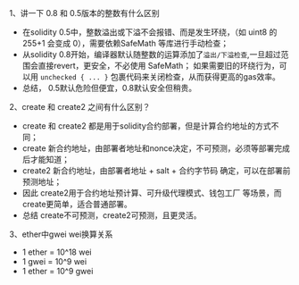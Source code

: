 1、讲一下 0.8 和 0.5版本的整数有什么区别
- 在solidity 0.5中，整数溢出或下溢不会报错、而是发生环绕，（如 uint8 的 255+1 会变成 0），需要依赖SafeMath 等库进行手动检查；
- 从solidity 0.8开始，编译器默认随整数的运算添加了`溢出/下溢检查`,一旦超过范围会直接revert，更安全，不必使用 SafeMath； 如果需要旧的环绕行为，可以用 `unchecked { ... }` 包裹代码来关闭检查，从而获得更高的gas效率。
- 总结， 0.5默认危险但便宜，0.8默认安全但稍贵。

2、create 和 create2 之间有什么区别？
- create 和 create2 都是用于solidity合约部署，但是计算合约地址的方式不同；
- create 新合约地址，由部署者地址和nonce决定，不可预测，必须等部署完成后才能知道；
- create2 新合约地址，由部署者地址 + salt + 合约字节码 确定，可以在部署前预测地址；
- 因此 create2用于合约地址预计算、可升级代理模式、钱包工厂 等场景，而create更简单，适合普通部署。
- 总结 create不可预测，create2可预测，且更灵活。

3、ether中gwei wei换算关系
- 1 ether = 10^18 wei
- 1 gwei = 10^9 wei
- 1 ether = 10^9 gwei
